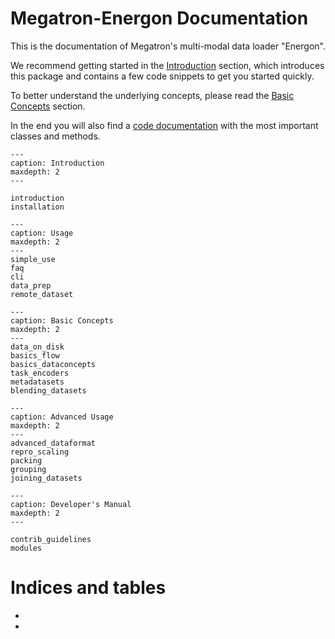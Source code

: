 <!--- Copyright (c) 2024, NVIDIA CORPORATION.
SPDX-License-Identifier: BSD-3-Clause -->

# Megatron-Energon Documentation

This is the documentation of Megatron's multi-modal data loader "Energon".

We recommend getting started in the [Introduction](introduction) section, which introduces this package and contains a few code snippets to get you started quickly.

To better understand the underlying concepts, please read the [Basic Concepts](basics_dataconcepts) section.

In the end you will also find a [code documentation](modules) with the most important classes and methods.

```{toctree}
---
caption: Introduction
maxdepth: 2
---

introduction
installation
```


```{toctree}
---
caption: Usage
maxdepth: 2
---
simple_use
faq
cli
data_prep
remote_dataset
```


```{toctree}
---
caption: Basic Concepts
maxdepth: 2
---
data_on_disk
basics_flow
basics_dataconcepts
task_encoders
metadatasets
blending_datasets
```


```{toctree}
---
caption: Advanced Usage
maxdepth: 2
---
advanced_dataformat
repro_scaling
packing
grouping
joining_datasets
```


```{toctree}
---
caption: Developer's Manual
maxdepth: 2
---

contrib_guidelines
modules
```

# Indices and tables

- [](genindex)
- [](modindex)
